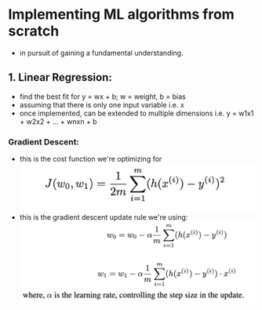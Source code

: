 # Implementing ML algorithms from scratch
- in pursuit of gaining a fundamental understanding.

## 1. Linear Regression:
- find the best fit for y = wx + b; w = weight, b = bias
- assuming that there is only one input variable i.e. x
- once implemented, can be extended to multiple dimensions i.e. y = w1x1 + w2x2 + ... + wnxn + b
### Gradient Descent:
- this is the cost function we're optimizing for
![](linear_png/linear_cost_function.png)
- this is the gradient descent update rule we're using:
![](linear_png/gradient_descent.png)
